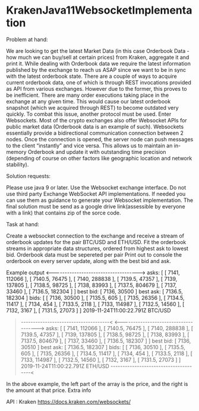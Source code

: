 # KrakenJava11WebsocketImplementation

Problem at hand:

We are looking to get the latest Market Data (in this case Orderbook Data - how much we can buy/sell at certain prices) from Kraken, aggregate it and print it. While
dealing with Orderbook data we require the latest information published by the exchange to reach us ASAP since we want to be in sync with the latest orderbook
state. There are a couple of ways to acquire current orderbook data, one of which is through REST invocations provided as API from various exchanges.
However due to the former, this proves to be inefficient. There are many order executions taking place in the exchange at any given time. This would cause our latest
orderbook snapshot (which we acquired through REST) to become outdated very quickly. To combat this issue, another protocol must be used. Enter Websockets.
Most of the crypto exchanges also offer Websocket APIs for public market data (Orderbook data is an example of such). Websockets essentially provide a
bidirectional communication connection between 2 nodes. Once the connection is opened, the server node can push messages to the client “instantly” and vice versa.
This allows us to maintain an in-memory Orderbook and update it with outstanding time precision (depending of course on other factors like geographic location and
network stability).

Solution requests:

Please use java 9 or later.
Use the Websocket exchange interface.
Do not use third party Exchange WebSocket API implementations. If needed you can use them as guidance to generate your Websocket implementation.
The final solution must be send as a google drive link(assessible by everyone with a link) that contains zip of the sorce code.

Task at hand:

Create a websocket connection to the exchange and receive a stream of orderbook updates for the pair BTC/USD and ETH/USD.
Fit the orderbook streams in appropriate data structures, ordered from highest ask to lowest bid.
Orderbook data must be sepereted per pair
Print out to console the orderbook on every server update, along with the best bid and ask.

Example output
<------------------------------------>
asks:
[ [ 7141, 112066 ],
[ 7140.5, 76475 ],
[ 7140, 288838 ],
[ 7139.5, 47357 ],
[ 7139, 137805 ],
[ 7138.5, 98725 ],
[ 7138, 83993 ],
[ 7137.5, 804679 ],
[ 7137, 33460 ],
[ 7136.5, 182304 ] ]
best bid: [ 7136, 30500 ]
best ask: [ 7136.5, 182304 ]
bids:
[ [ 7136, 30500 ],
[ 7135.5, 605 ],
[ 7135, 26356 ],
[ 7134.5, 11417 ],
[ 7134, 454 ],
[ 7133.5, 2118 ],
[ 7133, 114987 ],
[ 7132.5, 14560 ],
[ 7132, 3167 ],
[ 7131.5, 27073 ] ]
2019-11-24T11:00:22.791Z
BTC/USD
>-------------------------------------<
<------------------------------------->
asks:
[ [ 7141, 112066 ],
[ 7140.5, 76475 ],
[ 7140, 288838 ],
[ 7139.5, 47357 ],
[ 7139, 137805 ],
[ 7138.5, 98725 ],
[ 7138, 83993 ],
[ 7137.5, 804679 ],
[ 7137, 33460 ],
[ 7136.5, 182307 ] ]
best bid: [ 7136, 30510 ]
best ask: [ 7136.5, 182307 ]
bids:
[ [ 7136, 30510 ],
[ 7135.5, 605 ],
[ 7135, 26356 ],
[ 7134.5, 11417 ],
[ 7134, 454 ],
[ 7133.5, 2118 ],
[ 7133, 114987 ],
[ 7132.5, 14560 ],
[ 7132, 3167 ],
[ 7131.5, 27073 ] ]
2019-11-24T11:00:22.791Z
ETH/USD
>--------------------------------------<

In the above example, the left part of the array is the price, and the right is the amount at that price.
Extra info

API : Kraken https://docs.kraken.com/websockets/